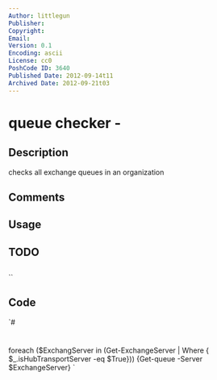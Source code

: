 ```yaml
---
Author: littlegun
Publisher: 
Copyright: 
Email: 
Version: 0.1
Encoding: ascii
License: cc0
PoshCode ID: 3640
Published Date: 2012-09-14t11
Archived Date: 2012-09-21t03
---
```


# queue checker - 

## Description

checks all exchange queues in an organization

## Comments



## Usage



## TODO



## 

``

## Code

`#
 #
 foreach
 ($ExchangServer in (Get-ExchangeServer | Where { $_.isHubTransportServer -eq $True})) 
 {Get-queue -Server $ExchangeServer}
`

